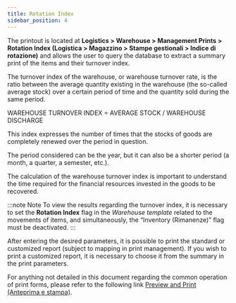 ```yaml
---
title: Rotation Index
sidebar_position: 4
---
```


The printout is located at **Logistics > Warehouse > Management Prints > Rotation Index (Logistica > Magazzino  >  Stampe gestionali > Indice di rotazione)** and allows the user to query the database to extract a summary print of the items and their turnover index.

The turnover index of the warehouse, or warehouse turnover rate, is the ratio between the average quantity existing in the warehouse (the so-called average stock) over a certain period of time and the quantity sold during the same period.

WAREHOUSE TURNOVER INDEX = AVERAGE STOCK / WAREHOUSE DISCHARGE

This index expresses the number of times that the stocks of goods are completely renewed over the period in question.

The period considered can be the year, but it can also be a shorter period (a month, a quarter, a semester, etc.).

The calculation of the warehouse turnover index is important to understand the time required for the financial resources invested in the goods to be recovered.

:::note Note
To view the results regarding the turnover index, it is necessary to set the **Rotation Index** flag in the *Warehouse template* related to the movements of items, and simultaneously, the “Inventory (Rimanenze)” flag must be deactivated.
:::

After entering the desired parameters, it is possible to print the standard or customized report (subject to mapping in print management). If you wish to print a customized report, it is necessary to choose it from the summary in the print parameters.

For anything not detailed in this document regarding the common operation of print forms, please refer to the following link [Preview and Print (Anteprima e stampa)](/docs/guide/common/operations-with-data/reports).